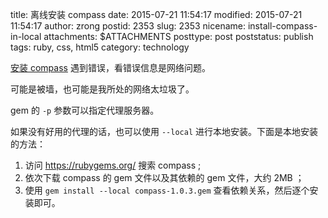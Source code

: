title: 离线安装 compass
date: 2015-07-21 11:54:17
modified: 2015-07-21 11:54:17
author: zrong
postid: 2353
slug: 2353
nicename: install-compass-in-local
attachments: $ATTACHMENTS
posttype: post
poststatus: publish
tags: ruby, css, html5
category: technology

[安装 compass][1] 遇到错误，看错误信息是网络问题。

可能是被墙，也可能是我所处的网络太垃圾了。

gem 的 `-p` 参数可以指定代理服务器。

如果没有好用的代理的话，也可以使用 `--local` 进行本地安装。下面是本地安装的方法：

1. 访问 <https://rubygems.org/> 搜索 compass ;
2. 依次下载 compass 的 gem 文件以及其依赖的 gem 文件，大约 2MB ；
3. 使用 `gem install --local compass-1.0.3.gem` 查看依赖关系，然后逐个安装即可。

[1]: http://compass-style.org/install/
